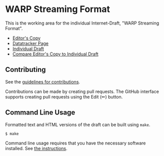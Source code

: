 # WARP Streaming Format

This is the working area for the individual Internet-Draft, "WARP Streaming Format".

* [Editor's Copy](https://wilaw.github.io/MoQ/#go.draft-law-moq-warpstreamingformat.html)
* [Datatracker Page](https://datatracker.ietf.org/doc/draft-law-moq-warpstreamingformat)
* [Individual Draft](https://datatracker.ietf.org/doc/html/draft-law-moq-warpstreamingformat)
* [Compare Editor's Copy to Individual Draft](https://wilaw.github.io/MoQ/#go.draft-law-moq-warpstreamingformat.diff)


## Contributing

See the
[guidelines for contributions](https://github.com/wilaw/MoQ/blob/main/CONTRIBUTING.md).

Contributions can be made by creating pull requests.
The GitHub interface supports creating pull requests using the Edit (✏) button.


## Command Line Usage

Formatted text and HTML versions of the draft can be built using `make`.

```sh
$ make
```

Command line usage requires that you have the necessary software installed.  See
[the instructions](https://github.com/martinthomson/i-d-template/blob/main/doc/SETUP.md).


